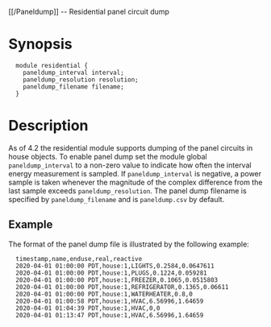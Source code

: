 [[/Paneldump]] -- Residential panel circuit dump

# Synopsis

~~~
  module residential {
    paneldump_interval interval;
    paneldump_resolution resolution;
    paneldump_filename filename;
  }
~~~

# Description

As of 4.2 the residential module supports dumping of the panel circuits in house objects.  To enable panel dump set the module global `paneldump_interval` to a non-zero value to indicate how often the interval energy measurement is sampled.  If `paneldump_interval` is negative, a power sample is taken whenever the magnitude of the complex difference from the last sample exceeds `paneldump_resolution`.  The panel dump filename is specified by `paneldump_filename` and is `paneldump.csv` by default.

## Example

The format of the panel dump file is illustrated by the following example:
~~~
  timestamp,name,enduse,real,reactive
  2020-04-01 01:00:00 PDT,house:1,LIGHTS,0.2584,0.0647611
  2020-04-01 01:00:00 PDT,house:1,PLUGS,0.1224,0.059281
  2020-04-01 01:00:00 PDT,house:1,FREEZER,0.1065,0.0515803
  2020-04-01 01:00:00 PDT,house:1,REFRIGERATOR,0.1365,0.06611
  2020-04-01 01:00:00 PDT,house:1,WATERHEATER,0.8,0
  2020-04-01 01:00:58 PDT,house:1,HVAC,6.56996,1.64659
  2020-04-01 01:04:39 PDT,house:1,HVAC,0,0
  2020-04-01 01:13:47 PDT,house:1,HVAC,6.56996,1.64659
~~~

